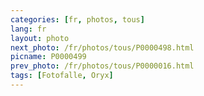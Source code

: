 ```yaml
---
categories: [fr, photos, tous]
lang: fr
layout: photo
next_photo: /fr/photos/tous/P0000498.html
picname: P0000499
prev_photo: /fr/photos/tous/P0000016.html
tags: [Fotofalle, Oryx]
---
```

